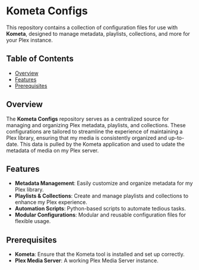 # Kometa Configs

This repository contains a collection of configuration files for use with **Kometa**, designed to manage metadata, playlists, collections, and more for your Plex instance.

## Table of Contents
- [Overview](#overview)
- [Features](#features)
- [Prerequisites](#prerequisites)

## Overview
The **Kometa Configs** repository serves as a centralized source for managing and organizing Plex metadata, playlists, and collections. These configurations are tailored to streamline the experience of maintaining a Plex library, ensuring that my media is consistently organized and up-to-date. This data is pulled by the Kometa application and used to udate the metadata of media on my Plex server.

## Features
- **Metadata Management**: Easily customize and organize metadata for my Plex library.
- **Playlists & Collections**: Create and manage playlists and collections to enhance my Plex experience.
- **Automation Scripts**: Python-based scripts to automate tedious tasks.
- **Modular Configurations**: Modular and reusable configuration files for flexible usage.

## Prerequisites
- **Kometa**: Ensure that the Kometa tool is installed and set up correctly.
- **Plex Media Server**: A working Plex Media Server instance.
